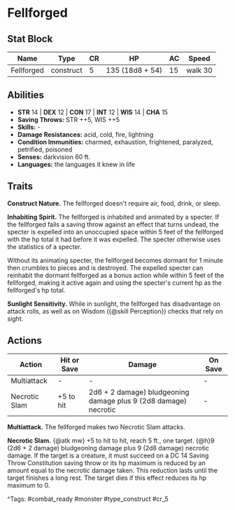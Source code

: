 # Fellforged

## Stat Block

| Name | Type | CR | HP | AC | Speed |
|------|------|----|----|----|-------|
| Fellforged | construct | 5 | 135 (18d8 + 54) | 15 | walk 30 |

## Abilities

- **STR** 14 | **DEX** 12 | **CON** 17 | **INT** 12 | **WIS** 14 | **CHA** 15
- **Saving Throws:** STR ++5, WIS ++5  
- **Skills:** -  
- **Damage Resistances:** acid, cold, fire, lightning  
- **Condition Immunities:** charmed, exhaustion, frightened, paralyzed, petrified, poisoned  
- **Senses:** darkvision 60 ft.  
- **Languages:** the languages it knew in life

## Traits

**Construct Nature.** The fellforged doesn't require air, food, drink, or sleep.

**Inhabiting Spirit.** The fellforged is inhabited and animated by a specter. If the fellforged fails a saving throw against an effect that turns undead, the specter is expelled into an unoccupied space within 5 feet of the fellforged with the hp total it had before it was expelled. The specter otherwise uses the statistics of a specter.

Without its animating specter, the fellforged becomes dormant for 1 minute then crumbles to pieces and is destroyed. The expelled specter can reinhabit the dormant fellforged as a bonus action while within 5 feet of the fellforged, making it active again and using the specter's current hp as the fellforged's hp total.

**Sunlight Sensitivity.** While in sunlight, the fellforged has disadvantage on attack rolls, as well as on Wisdom ({@skill Perception}) checks that rely on sight.


## Actions

| Action | Hit or Save | Damage | On Save |
|--------|--------------|--------|----------|
| Multiattack | - | - | - |
| Necrotic Slam | +5 to hit | 2d6 + 2 damage) bludgeoning damage plus 9 (2d8 damage) necrotic | - |

**Multiattack.** The fellforged makes two Necrotic Slam attacks.

**Necrotic Slam.** {@atk mw} +5 to hit to hit, reach 5 ft., one target. {@h}9 (2d6 + 2 damage) bludgeoning damage plus 9 (2d8 damage) necrotic damage. If the target is a creature, it must succeed on a DC 14 Saving Throw Constitution saving throw or its hp maximum is reduced by an amount equal to the necrotic damage taken. This reduction lasts until the target finishes a long rest. The target dies if this effect reduces its hp maximum to 0.


^Tags: #combat_ready #monster #type_construct #cr_5